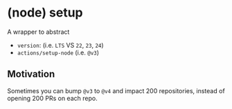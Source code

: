 # (node) setup

A wrapper to abstract

- `version`: (i.e. `LTS` VS `22`, `23`, `24`)
- `actions/setup-node` (i.e. `@v3`)

## Motivation

Sometimes you can bump `@v3` to `@v4` and impact 200 repositories, instead of opening 200 PRs on each repo.
